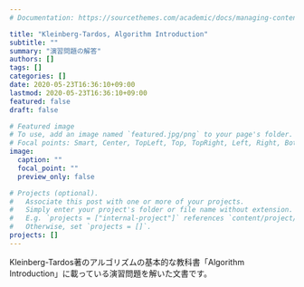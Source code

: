 ```yaml
---
# Documentation: https://sourcethemes.com/academic/docs/managing-content/

title: "Kleinberg-Tardos, Algorithm Introduction"
subtitle: ""
summary: "演習問題の解答"
authors: []
tags: []
categories: []
date: 2020-05-23T16:36:10+09:00
lastmod: 2020-05-23T16:36:10+09:00
featured: false
draft: false

# Featured image
# To use, add an image named `featured.jpg/png` to your page's folder.
# Focal points: Smart, Center, TopLeft, Top, TopRight, Left, Right, BottomLeft, Bottom, BottomRight.
image:
  caption: ""
  focal_point: ""
  preview_only: false

# Projects (optional).
#   Associate this post with one or more of your projects.
#   Simply enter your project's folder or file name without extension.
#   E.g. `projects = ["internal-project"]` references `content/project/deep-learning/index.md`.
#   Otherwise, set `projects = []`.
projects: []
---
```


Kleinberg-Tardos著のアルゴリズムの基本的な教科書「Algorithm Introduction」に載っている演習問題を解いた文書です。
